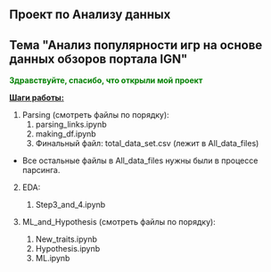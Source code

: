 ## Проект по Анализу данных 
## Тема "Анализ популярности игр на основе данных обзоров портала IGN"

**<span style="color: green">Здравствуйте, спасибо, что открыли мой проект</span>**


<u>**Шаги работы:**</u>

1) Parsing (смотреть файлы по порядку):
   1. parsing_links.ipynb
   2. making_df.ipynb 
   3. Финальный файл: total_data_set.csv (лежит в All_data_files)
  * Все остальные файлы в All_data_files нужны были в процессе парсинга.

2) EDA:
   1. Step3_and_4.ipynb

3) ML_and_Hypothesis (смотреть файлы по порядку):
   1. New_traits.ipynb
   2. Hypothesis.ipynb
   3. ML.ipynb
